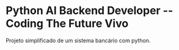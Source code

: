 # Python AI Backend Developer -- Coding The Future Vivo
Projeto simplificado de um sistema bancário com python.
